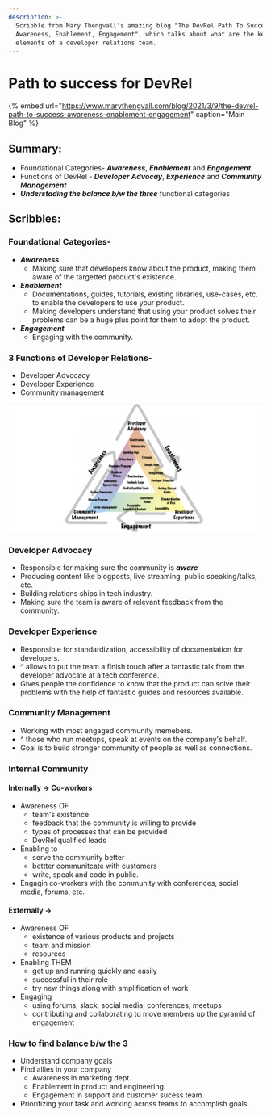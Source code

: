 ```yaml
---
description: >-
  Scribble from Mary Thengvall's amazing blog "The DevRel Path To Success:
  Awareness, Enablement, Engagement", which talks about what are the key
  elements of a developer relations team.
---
```


# Path to success for DevRel

{% embed url="https://www.marythengvall.com/blog/2021/3/9/the-devrel-path-to-success-awareness-enablement-engagement" caption="Main Blog" %}

## Summary:

* Foundational Categories- _**Awareness**_, _**Enablement**_ and _**Engagement**_
* Functions of DevRel - _**Developer**_ _**Advocay**_, _**Experience**_ and _**Community**_ _**Management**_
* _**Understading the balance b/w the three**_ functional categories

## Scribbles:

### Foundational Categories- 

* _**Awareness**_ 
  * Making sure that developers know about the product, making them aware of the targetted product's existence.
* _**Enablement**_ 
  * Documentations, guides, tutorials, existing libraries, use-cases, etc. to enable the developers to use your product. 
  * Making developers understand that using your product solves their problems can be a huge plus point for them to adopt the product.
* _**Engagement**_ 
  * Engaging with the community.   

### 3 Functions of Developer Relations- 

* Developer Advocacy
* Developer Experience
* Community management 

![Click to zoom,.](../.gitbook/assets/screenshot-2021-07-11-at-9.44.40-am.png)

### Developer Advocacy

* Responsible for making sure the community is _**aware**_
* Producing content like blogposts, live streaming, public speaking/talks, etc.
* Building relations ships in tech industry. 
* Making sure the team is aware of relevant feedback from the community. 

### Developer Experience 

* Responsible for standardization, accessibility of documentation for developers. 
* ^ allows to put the team a finish touch after a fantastic talk from the developer advocate at a tech conference. 
* Gives people the confidence to know that the product can solve their problems with the help of fantastic guides and resources available. 

### Community Management

* Working with most engaged community memebers.
* ^ those who run meetups, speak at events on the company's behalf.
* Goal is to build stronger community of people as well as connections.

### Internal Community

#### Internally -&gt; Co-workers

* Awareness OF
  * team's existence
  * feedback that the community is willing to provide
  * types of processes that can be provided
  * DevRel qualified leads
* Enabling to 
  * serve the community better 
  * bettter communitcate with customers
  * write, speak and code in public. 
* Engagin co-workers with the community with conferences, social media, forums, etc.

#### Externally -&gt;

* Awareness OF
  * existence of various products and projects
  * team and mission
  * resources
* Enabling THEM
  * get up and running quickly and easily
  * successful in their role
  * try new things along with amplification of work
* Engaging
  * using forums, slack, social media, conferences, meetups
  * contributing and collaborating to move members up the pyramid of engagement

### How to find balance b/w the 3

* Understand company goals
* Find allies in your company
  * Awareness in marketing dept.
  * Enablement in product and engineering.
  * Engagement in support and customer sucess team. 
* Prioritizing your task and working across teams to accomplish goals. 









